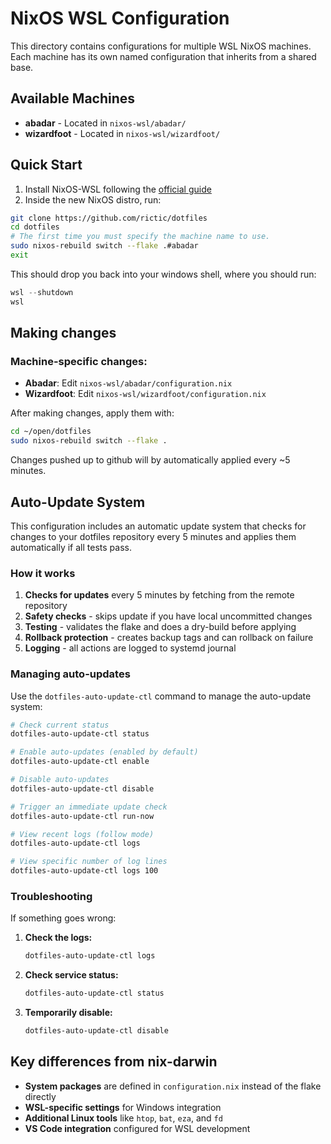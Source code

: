 # NixOS WSL Configuration

This directory contains configurations for multiple WSL NixOS machines. Each machine has its own named configuration that inherits from a shared base.

## Available Machines

- **abadar** - Located in `nixos-wsl/abadar/`
- **wizardfoot** - Located in `nixos-wsl/wizardfoot/`

## Quick Start

1. Install NixOS-WSL following the [official guide](https://github.com/nix-community/NixOS-WSL)
2. Inside the new NixOS distro, run:

```bash
git clone https://github.com/rictic/dotfiles
cd dotfiles
# The first time you must specify the machine name to use.
sudo nixos-rebuild switch --flake .#abadar
exit
```

This should drop you back into your windows shell, where you should run:

```powershell
wsl --shutdown
wsl
```

## Making changes

### Machine-specific changes:
- **Abadar**: Edit `nixos-wsl/abadar/configuration.nix`
- **Wizardfoot**: Edit `nixos-wsl/wizardfoot/configuration.nix`

After making changes, apply them with:
```bash
cd ~/open/dotfiles
sudo nixos-rebuild switch --flake .
```

Changes pushed up to github will by automatically applied every ~5 minutes.

## Auto-Update System

This configuration includes an automatic update system that checks for changes to your dotfiles repository every 5 minutes and applies them automatically if all tests pass.

### How it works

1. **Checks for updates** every 5 minutes by fetching from the remote repository
2. **Safety checks** - skips update if you have local uncommitted changes
3. **Testing** - validates the flake and does a dry-build before applying
4. **Rollback protection** - creates backup tags and can rollback on failure
5. **Logging** - all actions are logged to systemd journal

### Managing auto-updates

Use the `dotfiles-auto-update-ctl` command to manage the auto-update system:

```bash
# Check current status
dotfiles-auto-update-ctl status

# Enable auto-updates (enabled by default)
dotfiles-auto-update-ctl enable

# Disable auto-updates
dotfiles-auto-update-ctl disable

# Trigger an immediate update check
dotfiles-auto-update-ctl run-now

# View recent logs (follow mode)
dotfiles-auto-update-ctl logs

# View specific number of log lines
dotfiles-auto-update-ctl logs 100
```

### Troubleshooting

If something goes wrong:

1. **Check the logs:**
   ```bash
   dotfiles-auto-update-ctl logs
   ```

2. **Check service status:**
   ```bash
   dotfiles-auto-update-ctl status
   ```

3. **Temporarily disable:**
   ```bash
   dotfiles-auto-update-ctl disable
   ```

## Key differences from nix-darwin

- **System packages** are defined in `configuration.nix` instead of the flake directly
- **WSL-specific settings** for Windows integration
- **Additional Linux tools** like `htop`, `bat`, `eza`, and `fd`
- **VS Code integration** configured for WSL development
